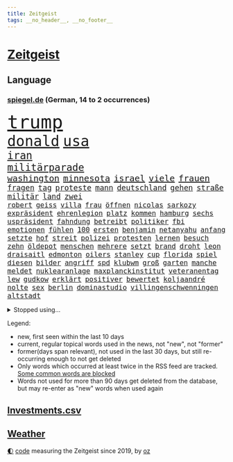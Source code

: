 ```yaml
---
title: Zeitgeist
tags: __no_header__, __no_footer__
---
```


# [Zeitgeist](https://oliz.io/zeitgeist/)

## Language

<h3><a href="https://www.spiegel.de" target="_blank">spiegel.de</a> (German, 14 to 2 occurrences)</h3>
<p style="font-family:monospace">
<span style="font-size:32pt"><a href="news_links.html#trump" class="current">trump</a></span>
<br>
<span style="font-size:25pt"><a href="news_links.html#donald" class="current">donald</a></span>
<span style="font-size:25pt"><a href="news_links.html#usa" class="current">usa</a></span>
<br>
<span style="font-size:18pt"><a href="news_links.html#iran" class="current">iran</a></span>
<br>
<span style="font-size:17pt"><a href="news_links.html#militärparade" class="current">militärparade</a></span>
<br>
<span style="font-size:15pt"><a href="news_links.html#washington" class="current">washington</a></span>
<span style="font-size:15pt"><a href="news_links.html#minnesota" class="current">minnesota</a></span>
<span style="font-size:15pt"><a href="news_links.html#israel" class="current">israel</a></span>
<span style="font-size:15pt"><a href="news_links.html#viele" class="current">viele</a></span>
<span style="font-size:15pt"><a href="news_links.html#frauen" class="current">frauen</a></span>
<br>
<span style="font-size:13pt"><a href="news_links.html#fragen" class="current">fragen</a></span>
<span style="font-size:13pt"><a href="news_links.html#tag" class="current">tag</a></span>
<span style="font-size:13pt"><a href="news_links.html#proteste" class="current">proteste</a></span>
<span style="font-size:13pt"><a href="news_links.html#mann" class="current">mann</a></span>
<span style="font-size:13pt"><a href="news_links.html#deutschland" class="current">deutschland</a></span>
<span style="font-size:13pt"><a href="news_links.html#gehen" class="current">gehen</a></span>
<span style="font-size:13pt"><a href="news_links.html#straße" class="current">straße</a></span>
<span style="font-size:13pt"><a href="news_links.html#militär" class="current">militär</a></span>
<span style="font-size:13pt"><a href="news_links.html#land" class="current">land</a></span>
<span style="font-size:13pt"><a href="news_links.html#zwei" class="current">zwei</a></span>
<br>
<span style="font-size:12pt"><a href="news_links.html#robert" class="current">robert</a></span>
<span style="font-size:12pt"><a href="news_links.html#geiss" class="new">geiss</a></span>
<span style="font-size:12pt"><a href="news_links.html#villa" class="current">villa</a></span>
<span style="font-size:12pt"><a href="news_links.html#frau" class="current">frau</a></span>
<span style="font-size:12pt"><a href="news_links.html#öffnen" class="current">öffnen</a></span>
<span style="font-size:12pt"><a href="news_links.html#nicolas" class="current">nicolas</a></span>
<span style="font-size:12pt"><a href="news_links.html#sarkozy" class="current">sarkozy</a></span>
<span style="font-size:12pt"><a href="news_links.html#expräsident" class="current">expräsident</a></span>
<span style="font-size:12pt"><a href="news_links.html#ehrenlegion" class="new">ehrenlegion</a></span>
<span style="font-size:12pt"><a href="news_links.html#platz" class="current">platz</a></span>
<span style="font-size:12pt"><a href="news_links.html#kommen" class="current">kommen</a></span>
<span style="font-size:12pt"><a href="news_links.html#hamburg" class="current">hamburg</a></span>
<span style="font-size:12pt"><a href="news_links.html#sechs" class="current">sechs</a></span>
<span style="font-size:12pt"><a href="news_links.html#uspräsident" class="current">uspräsident</a></span>
<span style="font-size:12pt"><a href="news_links.html#fahndung" class="current">fahndung</a></span>
<span style="font-size:12pt"><a href="news_links.html#betreibt" class="current">betreibt</a></span>
<span style="font-size:12pt"><a href="news_links.html#politiker" class="current">politiker</a></span>
<span style="font-size:12pt"><a href="news_links.html#fbi" class="current">fbi</a></span>
<span style="font-size:12pt"><a href="news_links.html#emotionen" class="current">emotionen</a></span>
<span style="font-size:12pt"><a href="news_links.html#fühlen" class="current">fühlen</a></span>
<span style="font-size:12pt"><a href="news_links.html#100" class="current">100</a></span>
<span style="font-size:12pt"><a href="news_links.html#ersten" class="current">ersten</a></span>
<span style="font-size:12pt"><a href="news_links.html#benjamin" class="current">benjamin</a></span>
<span style="font-size:12pt"><a href="news_links.html#netanyahu" class="current">netanyahu</a></span>
<span style="font-size:12pt"><a href="news_links.html#anfang" class="current">anfang</a></span>
<span style="font-size:12pt"><a href="news_links.html#setzte" class="current">setzte</a></span>
<span style="font-size:12pt"><a href="news_links.html#hof" class="current">hof</a></span>
<span style="font-size:12pt"><a href="news_links.html#streit" class="current">streit</a></span>
<span style="font-size:12pt"><a href="news_links.html#polizei" class="current">polizei</a></span>
<span style="font-size:12pt"><a href="news_links.html#protesten" class="current">protesten</a></span>
<span style="font-size:12pt"><a href="news_links.html#lernen" class="current">lernen</a></span>
<span style="font-size:12pt"><a href="news_links.html#besuch" class="current">besuch</a></span>
<span style="font-size:12pt"><a href="news_links.html#zehn" class="current">zehn</a></span>
<span style="font-size:12pt"><a href="news_links.html#öldepot" class="new">öldepot</a></span>
<span style="font-size:12pt"><a href="news_links.html#menschen" class="current">menschen</a></span>
<span style="font-size:12pt"><a href="news_links.html#mehrere" class="current">mehrere</a></span>
<span style="font-size:12pt"><a href="news_links.html#setzt" class="current">setzt</a></span>
<span style="font-size:12pt"><a href="news_links.html#brand" class="current">brand</a></span>
<span style="font-size:12pt"><a href="news_links.html#droht" class="current">droht</a></span>
<span style="font-size:12pt"><a href="news_links.html#leon" class="current">leon</a></span>
<span style="font-size:12pt"><a href="news_links.html#draisaitl" class="new">draisaitl</a></span>
<span style="font-size:12pt"><a href="news_links.html#edmonton" class="new">edmonton</a></span>
<span style="font-size:12pt"><a href="news_links.html#oilers" class="new">oilers</a></span>
<span style="font-size:12pt"><a href="news_links.html#stanley" class="current">stanley</a></span>
<span style="font-size:12pt"><a href="news_links.html#cup" class="current">cup</a></span>
<span style="font-size:12pt"><a href="news_links.html#florida" class="current">florida</a></span>
<span style="font-size:12pt"><a href="news_links.html#spiel" class="current">spiel</a></span>
<span style="font-size:12pt"><a href="news_links.html#diesen" class="current">diesen</a></span>
<span style="font-size:12pt"><a href="news_links.html#bilder" class="current">bilder</a></span>
<span style="font-size:12pt"><a href="news_links.html#angriff" class="current">angriff</a></span>
<span style="font-size:12pt"><a href="news_links.html#spd" class="current">spd</a></span>
<span style="font-size:12pt"><a href="news_links.html#klubwm" class="current">klubwm</a></span>
<span style="font-size:12pt"><a href="news_links.html#groß" class="current">groß</a></span>
<span style="font-size:12pt"><a href="news_links.html#garten" class="current">garten</a></span>
<span style="font-size:12pt"><a href="news_links.html#manche" class="current">manche</a></span>
<span style="font-size:12pt"><a href="news_links.html#meldet" class="current">meldet</a></span>
<span style="font-size:12pt"><a href="news_links.html#nuklearanlage" class="new">nuklearanlage</a></span>
<span style="font-size:12pt"><a href="news_links.html#maxplanckinstitut" class="new">maxplanckinstitut</a></span>
<span style="font-size:12pt"><a href="news_links.html#veteranentag" class="new">veteranentag</a></span>
<span style="font-size:12pt"><a href="news_links.html#lew" class="new">lew</a></span>
<span style="font-size:12pt"><a href="news_links.html#gudkow" class="new">gudkow</a></span>
<span style="font-size:12pt"><a href="news_links.html#erklärt" class="current">erklärt</a></span>
<span style="font-size:12pt"><a href="news_links.html#positiver" class="new">positiver</a></span>
<span style="font-size:12pt"><a href="news_links.html#bewertet" class="current">bewertet</a></span>
<span style="font-size:12pt"><a href="news_links.html#koljaandré" class="new">koljaandré</a></span>
<span style="font-size:12pt"><a href="news_links.html#nolte" class="new">nolte</a></span>
<span style="font-size:12pt"><a href="news_links.html#sex" class="current">sex</a></span>
<span style="font-size:12pt"><a href="news_links.html#berlin" class="current">berlin</a></span>
<span style="font-size:12pt"><a href="news_links.html#dominastudio" class="new">dominastudio</a></span>
<span style="font-size:12pt"><a href="news_links.html#villingenschwenningen" class="current">villingenschwenningen</a></span>
<span style="font-size:12pt"><a href="news_links.html#altstadt" class="new">altstadt</a></span>
</p>
<details>
<summary>Stopped using...</summary>
<p class="former" style="font-size:12pt">
fdpchef(1697) bekannten(1696) generalsekretär(1696) erdoğan(1695) linie(1695) phase(1695) steinmeier(1695) angeklagt(1694) arbeitete(1694) haftstrafe(1694) kriminellen(1694) richten(1694) schwarze(1694) wettbewerb(1694) antreten(1693) gestellt(1693) arbeitsplatz(1692) italiens(1692) positionen(1692) privaten(1692) st(1692) verteilt(1692) geändert(1691) innenministerium(1691) geholt(1690) geldstrafe(1690) letzter(1690) bedenken(1689) beschluss(1689) doppelt(1689) enthüllt(1689) gastgeber(1689) gelassen(1689) lieben(1689) online(1689) parteien(1689) rufen(1689) einstieg(1688) experte(1688) geflüchteten(1688) geliefert(1688) genutzt(1688) hört(1688) planen(1688) reichte(1688) athleten(1687) gas(1687) hätten(1687) lösen(1687) spott(1687) 2016(1686) favoriten(1686) i(1686) restaurants(1686) suchen(1686) system(1686) bundesweit(1685) erbe(1685) jedem(1685) klären(1685) smartphone(1685) usamerikaner(1685) abstimmen(1684) meist(1684) radikale(1684) signal(1684) verpassen(1684) 10000(1683) anhänger(1683) ausbau(1683) rät(1683) unterschiedlich(1683) meinem(1682) sichern(1682) claudia(1681) herr(1681) versprochen(1681) appell(1680) fußballer(1680) hotels(1680) hubertus(1680) richtet(1680) inszeniert(1679) frankwalter(1678) sendung(1678) spüren(1678) veranstalter(1678) belegen(1677) argentinien(1676) porsche(1674) richard(1674) taliban(1674) weckt(1674) berater(1673) treiben(1673) möglicherweise(1672) bisherigen(1671) spenden(1671) landete(1670) projekte(1670) großem(1669) rechtzeitig(1669) spannungen(1667) katholischen(1666) halbe(1665) favorit(1663) cduchef(1662) angeboten(1660) wendet(1660) aussehen(1659) automatisch(1659) zeigten(1659) kandidatur(1657) bangen(1653) karlsruhe(1634) sammeln(1629) maschinen(1621) sachen(1614) leiter(1612) langjährige(1582) finanziert(1498) abgegeben(1470) vorsicht(1449) jahresende(1447) anführer(1436) ausnahme(1434) verurteilung(1413) umkämpften(1380) gestern(1379) nfl(1337) eingeführt(1327) magazin(1313) inklusive(1308) tradition(1276) sank(1271) symbol(1250) ben(1241) gefechte(1240) spaltung(1225) spielern(1221) fake(1216) heißen(1210) emotionalen(1205) brüder(1203) flughäfen(1198) eingetroffen(1171) brandenburger(1169) rezession(1166) 48(1142) ausstieg(1138) regieren(1121) harter(1114) dänischen(1103) libanon(1093) andrew(1082) gegenwart(1079) risiken(1075) trans(1058) digitale(1053) überreste(999) vaters(982) einsamkeit(976) staatsanwalt(964) ulm(930) hinnehmen(901) kieler(887) mag(880) kongo(879) emotionale(871) aussieht(870) erleidet(868) sachsens(867) openai(853) vorstandschef(849) freiwillige(846) unruhe(832) brauche(829) spiegelreport(814) gala(812) höhepunkt(808) fakten(807) älteren(801) hauptrolle(798) wiederwahl(789) auffällig(758) erforscht(758) küche(744) 9(735) sizilien(725) ford(724) drastische(721) sandra(718) erkennt(717) schuldenbremse(712) verriet(709) auswahl(700) auflösung(699) überlegen(698) stellenabbau(695) afdpolitiker(684) hunde(681) islamistische(677) vormittag(677) forschern(673) genossen(653) pauli(652) chancenlos(650) kandidiert(648) gewechselt(634) reformiert(626) spdgeneralsekretär(625) zurückhaltend(617) ausbruch(607) 43(600) management(600) besetzung(599) kundgebungen(596) version(596) taugen(588) terrororganisation(584) gazastreifens(581) recep(570) tayyip(570) aufwand(559) beschuldigte(556) erfahrung(548) magic(547) ehepaar(546) bundestagswahl(544) geheimnisse(544) figur(543) großstädten(537) mindestlohn(531) billie(528) aufstellen(525) giftige(525) anhebung(524) zurückgewiesen(519) grundgesetz(515) 28(513) oma(513) mangelnde(511) gesetzliche(503) wettkampf(502) cdu/csu(495) kinos(495) sächsische(494) schritten(491) südkoreanischen(489) sap(487) 160(478) mauer(472) historisch(466) anforderungen(465) ausmacht(461) klärt(458) blau(455) unmöglich(455) 17jähriger(454) lüge(452) mitspieler(452) riesiger(451) kostenlosen(450) rheinmetall(448) falschinformationen(447) outfits(447) jacht(445) major(444) rihanna(444) marihuana(438) bodo(432) vertritt(430) auswärtigen(428) balkon(421) bedingung(420) ernannt(417) thyssenkrupp(415) bekannter(413) empfinden(413) kirchen(407) oberster(407) spdspitze(402) verspielt(399) zahlreicher(399) entgeht(398) verunsichert(398) wittert(396) laufender(395) protokoll(389) verbessert(385) erdgas(382) heimatstadt(380) begeisterung(379) leitete(379) perfekt(378) azubis(377) späten(377) nirgendwo(374) regensburg(374) reiz(374) reus(372) stehe(369) übel(368) wahlergebnis(367) weltkriegs(365) esken(361) eingesperrt(358) grand(355) beschweren(354) rückblick(349) nervös(346) lügt(345) magie(344) geschäftsmann(343) indische(342) interaktiven(340) jemanden(339) moderierte(338) alliierten(337) häusliche(337) zeitplan(336) gemeinsames(335) jemandem(332) kümmern(332) verstärken(331) strebt(329) attestiert(328) saskia(327) erkunden(326) medikamente(325) wildnis(325) kuriosen(324) verfügbar(324) kandidieren(319) starkem(319) stabilität(318) jährlich(316) katzen(316) wahlerfolg(312) merkt(311) spdabgeordneter(307) zentrales(305) ahmed(304) sprengstoff(300) allzu(298) berechnet(297) metropolen(294) bach(290) kriege(290) rufe(289) betriebsrat(287) ausreise(286) erleichtern(280) reichlich(280) abschuss(277) unabhängigkeit(277) menschlichkeit(275) flüchtet(272) echt(271) anhängern(270) bauarbeiten(268) bezichtigt(268) aken(265) beweis(265) nachhaltig(265) anlässlich(264) winkt(263) beschimpfte(262) biografie(262) liam(262) mitarbeiterinnen(262) eilig(261) baku(260) geschenke(259) holstein(259) 007(258) legendären(257) scheidende(257) trost(257) gebraucht(255) eberl(253) commerzbank(252) bruchteil(250) spiegelrecherchen(249) 71(247) festgehalten(247) aufeinandertreffen(246) begrüßt(245) gescheiterten(244) erholung(243) weh(241) unicredit(240) räumte(237) unbeeindruckt(237) nachlesen(236) strohe(235) sportdirektor(234) söhne(232) anderswo(230) mohamed(230) adhs(229) liveticker(228) vertraute(228) zulasten(228) getrennt(227) trends(227) drastischen(226) superkraft(226) französischer(225) einmischung(224) flugobjekte(224) bewerber(222) gestimmt(221) houston(220) bundesparteitag(219) option(218) holocaustüberlebende(217) rb(217) sprüchen(217) tarife(215) vereint(215) regierungschefs(214) apokalypse(212) busse(212) humanitärer(212) einwanderer(211) android(210) flutkatastrophe(209) vereine(209) wachsenden(208) tobias(207) kategorien(206) kongress(203) kurden(203) nordkoreanische(200) unterdrückung(200) kurdische(199) coup(198) soccer(198) erschienen(197) mexico(196) dienste(195) entgleist(195) sheinbaum(194) hamburgs(193) wehtun(193) berücksichtigt(192) justizministerium(190) zuschüsse(190) 57(189) empfangen(189) zielscheibe(189) solange(188) antiken(187) pompeji(187) ansprache(185) verstanden(185) installieren(184) mobile(184) ausfällen(183) kommendes(183) unionsfraktion(183) wirtschaftsweise(182) apotheke(181) fire(181) leiten(181) kunststück(178) nachtklub(178) usgesundheitsminister(178) gestorbenen(177) schwacher(177) sämtliche(177) vergangenes(177) vertrauten(177) befragung(176) begehrt(175) oscarpreisträger(173) zeitnah(173) akuter(172) sorgerecht(172) aufbruchstimmung(170) großbank(170) besonderer(169) konklave(169) extra(168) kardinal(168) traurig(168) altkanzlerin(166) marsalek(165) pius(165) wahrnehmen(163) fortsetzen(161) sportchef(161) würdig(161) netzentgelte(160) preisunterschied(160) gefolgt(159) skurrile(159) spurensuche(159) blockt(158) standards(157) verhandlung(157) ausnahmen(156) rassistisches(156) boni(155) produktionen(155) flagge(154) gedrängt(154) natochef(154) abschaffung(153) denkwürdige(153) kaiser(153) usbehörde(153) bayrou(152) françois(152) iphone(152) schmuggel(152) selbstständige(152) befreundet(151) ei(151) law(151) stille(151) alsharaa(150) fehlten(150) stollen(150) bulgarien(149) community(149) ticken(149) überstehen(149) übersetzer(148) abstiegskampf(147) digitales(147) nigel(146) veränderung(146) getränke(145) nissan(145) motto(144) verpacken(144) exwirecardvorstand(143) atomkraft(142) physiker(142) stoff(142) batteriehersteller(141) bewertung(141) exminister(141) kidman(141) melnyk(141) testament(141) behauptung(140) currywurst(140) gläubigen(140) todesfahrt(140) dialog(139) schnitzer(139) durchsuchten(138) insolvenzverfahren(138) grippe(136) juristische(136) umbenennen(136) anfangen(135) fußgängerzone(135) mittelpunkt(135) schlüsselspieler(135) solaranlagen(135) trauerfeier(135) eupolitiker(134) rücksicht(134) bewegte(132) bella(131) gates(131) gültig(131) bewegtes(130) gekostet(130) gewöhnen(130) mithalten(130) ramsey(130) privileg(129) rechnerisch(129) dänemarks(128) lehrern(128) militärausgaben(127) rentenversicherung(126) w(125) getrennte(124) bunny(123) rechtspopulismus(123) übereinander(123) häuslicher(122) uk(122) flüssen(121) skandalen(121) powell(120) spioniert(120) dazwischen(119) fern(119) anfrage(118) iea(118) parlamentarische(118) plakate(118) tenniswelt(118) unterlagen(118) außenhandel(116) totes(116) vierter(116) gereicht(115) buhrufe(114) linkenchef(114) mrbeast(113) verfassungsbeschwerde(113) verhängten(113) boom(112) empfindliche(112) hauptgericht(112) offizielles(112) unterlief(112) spitzen(111) auffälliger(110) carney(110) forscherinnen(110) gewissen(110) gibson(110) internationales(110) organisieren(110) pakistans(110) aufmarsch(109) blog(109) kreativen(109) taskforce(109) wolken(109) direktorin(107) millionenfach(107) vize(107) begrenzung(106) kanzleramtschef(106) luise(105) burkina(104) experimentiert(104) faso(104) roy(104) verstrickt(104) importieren(103) liveanalyse(103) marie(103) riesiges(103) sicherheitsrat(103) arbeitslosenzahl(102) aufgehen(102) engagierte(102) sauber(102) unescoweltkulturerbe(101) erlösung(100) fingerabdrücke(100) frühstück(100) prioritäten(100) protestwelle(99) durchbricht(98) extremer(98) fedchef(98) jerome(98) lng(98) verhältnisse(98) verzeichnen(98) abhilfe(97) ankara(97) zerrissen(97) überzeugung(97) abweichler(96) angegangen(96) moderner(96) maßstab(95) milliardeninvestitionen(95) rosen(95) beschießen(94) parteifreunde(94) töchter(94) utah(94) besänftigen(93) dunklen(93) emotional(93) mitnehmen(93) watch(93) geheimnisvolle(92) mexikos(92) ramelow(92) rohstoffdeal(92) wimbledon(92) berechnen(91) gazakonflikt(91) gewählte(91) human(91) kappt(91) rights(91) adactest(90) gegners(90) out(90) rechtfertigt(90) relegationsplatz(90) reservisten(90) verschlanken(90) befund(89) bemerkenswert(89) drakonischen(89) robust(89) überraschendes(89) 70000(88) gedachten(88) pflanzen(88) raumsonde(88) tu(88) afdeuropaabgeordnete(87) begrenzen(87) bystron(87) ehrenpräsident(87) einschätzen(87) petr(87) shows(87) skizziert(87) speisekarten(87) strikt(87) verübt(87) widerlich(87) widersprach(87) 68jährige(86) arbeitskraft(86) rückzieher(86) dramatischer(85) krempelt(85) souveräner(85) stammsitz(85) vinyl(85) fraktionsvorsitzende(84) hindurch(84) hormone(84) leverkusens(84) riad(84) salzburg(84) schockierte(84) tunnel(84) vorantreiben(84) bestritten(83) expartnerin(83) gescheiterter(83) trauung(83) verhandlungstisch(83) 25jähriger(82) bradley(82) fuest(82) schwarzwald(82) ukrainekurs(82) verblüffend(82) geburtstags(81) hochrangiger(81) rentenniveau(81) ressourcen(81) schreiten(81) sofia(81) swinton(81) tana(81) tilda(81) warmen(81) debütalbum(80) g(80) looks(80) masche(80) minen(80) salford(80) schwarzrot(80) strukturen(80) systems(80) umzug(80) ausgangsposition(79) bulgarische(79) fantastische(79) großzügiger(79) uganda(79) venus(79) 115(78) auszuweisen(78) gesamtes(78) if(78) tribüne(78) wüst(78) eon(77) flüssigkeit(77) führungsrolle(77) oberhaupt(77) pkk(77) a$ap(76) ausflug(76) billige(76) chinageschäft(76) erneuerte(76) gratulierte(76) groben(76) josé(76) labore(76) munich(76) rocky(76) rückversicherer(76) usrapper(76) vergebens(76) günstigsten(75) periode(75) todesursache(75) arbeiterpartei(74) atlético(74) croissants(74) gegenreaktion(74) luftballons(74) versöhnung(74) abiturienten(73) detmold(73) kopfverletzungen(73) roberts(73) story(73) trophäen(73) ukrainern(73) aufwind(72) beteiligte(72) entwicklungshilfe(72) perfektes(72) vorzubereiten(72) ackermann(71) artenschutz(71) berry(71) besessen(71) beträgt(71) schwerpunkte(71) spdvorsitzende(71) stadtderby(71) taucher(71) trauermarsch(71) keim(70) pfizer(70) traute(70) vierteljahrhundert(70) 14jährigen(69) abgesehen(69) mobbing(69) sahelzone(69) scham(69) abspaltung(68) begeben(68) chicago(68) entscheide(68) gegenvorschlag(68) lwiw(68) sicherheitsberater(68) spdchefin(68) turbulenzen(68) zielt(68) beratungen(67) dunkelziffer(67) führungsriege(67) metro(67) trainern(67) unterlegen(67) vermieden(67) wandte(67) überwindet(67) erstach(66) etat(66) gehackt(66) lake(66) zweidrittelmehrheit(66) experimente(65) flügen(65) kolonialmacht(65) leopardenmuster(65) niederlegen(65) stiefvater(65) survive(65) erfolgreiches(64) grenzwerte(64) grundlage(64) jahrelanger(64) stalin(64) ussoldaten(64) deutschlandtrend(63) geklettert(63) moderna(63) nationaler(63) neige(63) vermögens(63) besserer(62) doppelstaatler(62) oman(62) sondiert(62) amann(61) begehren(61) löhnen(61) melanie(61) schwanger(61) usfirmen(61) verzerrten(61) überflüssig(61) begrüßte(60) bergungsarbeiten(60) einmischen(60) erkranken(60) gefälschten(60) perücke(60) pisa(60) waffenstillstandes(60) erfand(59) florenz(59) gott(59) mitentscheiden(59) msci(59) brasilianische(58) mitbegründer(58) parnass(58) peggy(58) verseucht(58) zeitgemäß(58) ökologischen(58) ancelotti(57) asylsystems(57) begehrten(57) berlinschöneberg(57) einschließlich(57) nachhaltigkeit(57) verhungern(57) zollstreits(57) durst(56) ifochef(56) rückendeckung(56) verbündeter(56) waldstücke(56) fehlerhaften(55) iren(55) relax(55) verhältnissen(55) bayernprofi(54) hoffman(54) jordan(54) ptpa(54) ratlosigkeit(54) spielervertretung(54) verabschiedete(54) wälder(54) besprechen(53) euaußenminister(53) hurra(53) inhaftierung(53) legendäres(53) ai(52) dienstleister(52) erteilt(52) gefährlichsten(52) instabiler(52) whatsappchats(52) abweichlern(51) events(51) minderheiten(51) schmäht(51) schwul(51) wehrmacht(51) anbietern(50) bonner(50) gewöhnt(50) monatelangen(50) rekordtief(50) wertvolle(50) befugnisse(49) columbia(49) fürsprecher(49) haltern(49) intransparenten(49) nachbarschaft(49) tempel(49) verhandler(49) wirksamkeit(49) 2003(48) alge(48) depardieu(48) frisch(48) gérard(48) heimliche(48) rolex(48) vertriebenen(48) installierte(47) kiefer(47) professionell(47) spdvorsitz(47) covid19(46) entzogen(46) inspiration(46) intensiven(46) kritischer(46) milliardensumme(46) ministeramt(46) pillen(46) tagesschau(46) tänzer(46) angesprochen(45) bemerkenswerter(45) diaspora(45) männlichkeit(45) oberbürgermeisters(45) rückten(45) 450(44) ermordete(44) eurostaaten(44) feministin(44) paartherapie(44) susan(44) verliebt(44) barry(43) msciworld(43) normale(43) rüstungsgeschäft(43) verstolperte(43) energiehunger(42) machthabers(42) maximal(42) probt(42) schwimmer(42) alphonso(41) bundeskabinett(41) davies(41) rechenzentrum(41) selbstauflösung(41) tätigkeit(41) dr(40) einhaltung(40) estnische(40) fahrräder(40) leitartikel(40) luftstreitkräfte(40) mitteilt(40) mls(40) palästinensertuchs(40) psychischen(40) abwechslung(39) brooke(39) clásico(39) einberufungsbescheide(39) streamen(39) bahnt(38) manfred(38) unternehmerin(38) friedensnobelpreisträger(37) kaja(37) messis(37) nichtbinär(37) propagandavideo(37) spiegelkorrespondentin(37) clean(36) europaparlament(36) rey(36) summen(36) usstar(36) entlastung(35) erfolgsserie(35) ermahnt(35) kamerun(35) lemke(35) tänzerinnen(35) vorweisen(35) wisse(35) finanzministerium(34) sensation(34) thorsten(34) tshirt(34) vorgenommen(34) abgelöst(33) bedürfnis(33) besprochen(33) beteuerte(33) graffiti(33) kämpften(33) messe(33) rüstungsgüter(33) schwachstellen(33) spielkonsole(33) verschiebung(33) durchgefallen(32) girl(32) kost(32) sieges(32) verheiratet(32) zeitz(32) algerien(31) drogenschmuggel(31) euvergleich(31) giovanna(31) kylian(31) mbappé(31) sektoren(31) sicherheitsforscher(31) zollkeule(31) angeln(30) bergab(30) frittiertes(30) golfstaaten(30) hahn(30) meistverkauften(30) messerattentäter(30) raabs(30) residenz(30) milliardenbetrag(29) nsdap(29) schachstar(29) unseld(29) vonovia(29) zollgespräche(29) bestritt(28) bolivien(28) helge(28) jarvis(28) pommes(28) portion(28) quote(28) regenfällen(28) 168(27) ahnungslos(27) digitalministerium(27) durchfall(27) erkannt(27) gegenseitig(27) geschieden(27) standing(27) gewinnst(26) salat(26) spdbasis(26) staatsgebiet(26) witz(26) zuständige(26) bibliothek(25) handlung(25) machtfülle(25) zeitlebens(25) bistum(24) dato(24) journal(24) katholiken(24) label(24) musicals(24) netflixcharts(24) hai(23) rennstall(23) verbleib(23) verschwörung(23) zurückgeht(23) arzneimitteln(22) ermutigen(22) gedemütigt(22) jersey(22) schockierend(22) schränkt(22) wertschätzung(22) batterien(21) darmanin(21) faden(21) geheime(21) künstlerin(21) landesverband(21) spritzen(21) usatrumpnews(21) beabsichtigt(20) bettelt(20) gekapert(20) grundsteuer(20) missfallen(20) großmutter(19) grundlagenforschung(19) politikum(19) sevilla(19) systemsprenger(19) 59(18) ebay(18) jagen(18) kardinäle(18) mitgliedern(18) durchhalten(17) stritt(17) beamtinnen(16) frühzeitig(16) geheimtreffen(16) islamabad(16) kaschmir(16) nachbarin(16) papstwahl(16) schwindel(16) schäfer(16) stadtvierteln(16) stutzig(16) topklubs(16) betreffen(15) groll(15) schnieder(15) schwachstelle(15) usrichterin(15) zolldeal(15) abschauen(14) andersdenkende(14) bezogen(14) drotschmann(14) guttenberg(14) kapelle(14) karltheodor(14) mirko(14) mrwissen2go(14) sixtinischen(14) susanne(14) gesamter(13) herren(13) pikante(13) restaurant(13) schwarzer(13) störungen(13) verbotsverfahren(13) csd(12) derbe(12) exnationalspieler(12) kandidierte(12) namenswahl(12) unbeliebter(12) verdankt(12) bundeswirtschaftsministerin(11) cduchefs(11) koffer(11) konflikten(11) schutzmaßnahmen(11)
</p>
</details>
<p>Legend:
<ul>
<li><span class="new">new</span>, first seen within the last 10 days</li>
<li><span class="current">current</span>, regular topical words used in the news, not "new", not "former"</li>
<li><span class="former">former(days span relevant)</span>, not used in the last 30 days, but still re-occurring enough to not get deleted</li>
<li>Only words which occurred at least twice in the RSS feed are tracked. <a href="language/filters.py">Some common words are blocked</a></li>
<li>Words not used for more than 90 days get deleted from the database, but may re-enter as "new" words when used again</li>
</ul>
</p>

## [Investments](investments.html)[.csv](investments.csv)

## [Weather](weather.html)

<footer>
<a href="javascript:toggleTheme()" class="nav">🌓</a>
<a href="https://github.com/ooz/zeitgeist">code</a> measuring the Zeitgeist since 2019, by <a href="https://oliz.io">oz</a>
</footer>
